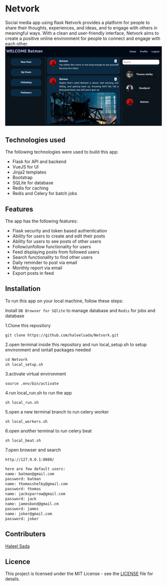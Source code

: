 # Netvork
Social media app using flask
Netvork provides a platform for people to share their thoughts, experiences, and ideas, and to engage with others in meaningful ways. With a clean and user-friendly interface, Netvork aims to create a positive online environment for people to connect and engage with each other.
![screenshot](https://github.com/haleelsada/Netvork/blob/main/static/photos/ss%20Netvork.png?raw=true)
## Technologies used
The following technologies were used to build this app:
- Flask for API and backend
- VueJS for UI 
- Jinja2 templates 
- Bootstrap
- SQLite for database
- Redis for caching
- Redis and Celery for batch jobs

## Features
The app has the following features:

- Flask security and token based authentication
- Ability for users to create and edit their posts
- Ability for users to see posts of other users
- Follow/unfollow functionality for users
- Feed displaying posts from followed users
- Search functionality to find other users
- Daily reminder to post via email
- Monthly report via email
- Export posts in feed

## Installation

To run this app on your local machine, follow these steps:

Install `DB Browser for SQlite` to manage database and `Redis` for jobs and database

1.Clone this repository
```
git clone https://github.com/haleelsada/Netvork.git
```
2.open terminal inside this repository and run local_setup.sh to setup environment and isntall packages needed
```
cd Netvork
sh local_setup.sh
```
3.activate virtual environment
```
source .env/bin/activate
```
4.run local_run.sh to run the app
```
sh local_run.sh
```
5.open a new terminal branch to run celery worker
```
sh local_workers.sh
```
6.open another terminal to run celery beat
```
sh local_beat.sh
```
7.open browser and search
```
http://127.0.0.1:8080/
```
```
here are few default users:
name: batman@gmail.com
password: batman
name: thomasshelby@gmail.com
password: thomas
name: jacksparrow@gmail.com
password: jack
name: jamesbond@gmail.cm
password: james
name: joker@gmail.com
password: joker
```

## Contributers
[Haleel Sada](https://github.com/haleelsada)
## Licence
This project is licensed under the MIT License - see the [LICENSE](https://github.com/haleelsada/Netvork/blob/main/LICENSE) file for details.

